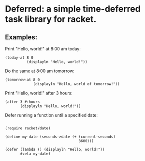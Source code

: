 # Deferred: a simple time-deferred task library for racket.

## Examples:

Print "Hello, world!" at 8:00 am today:
```racket
(today-at 8 0
          (displayln "Hello, world!"))
```

Do the same at 8:00 am tomorrow:
```racket
(tomorrow-at 8 0
             (displayln "Hello, world of tomorrow!"))
```

Print "Hello, world!" after 3 hours:
```racket
(after 3 #:hours
       (displayln "Hello, world!"))
```

Defer running a function until a specified date:
```racket

(require racket/date)

(define my-date (seconds->date (+ (current-seconds)
                                  3600)))

(defer (lambda () (displayln "Hello, world!"))
       #:eta my-date)
```
